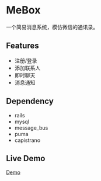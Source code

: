 MeBox
==

一个简易消息系统，模仿微信的通讯录。

## Features

* 注册/登录
* 添加联系人
* 即时聊天
* 消息通知

## Dependency

* rails
* mysql
* message_bus
* puma
* capistrano

## Live Demo

[Demo](http://mebox.zuoyouba.com/)
